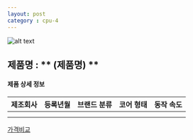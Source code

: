 ```yaml
---
layout: post
category : cpu-4
---
```


![alt text]( 주소 )

## 제품명 : ** (제품명)  **

#### 제품 상세 정보


제조회사  |  등록년월  |  브랜드 분류  |  코어 형태  |  동작 속도
--------- | ---------- | ------------- | ----------- | ------------
          |            |               |              
|||


[가격비교](링크)
